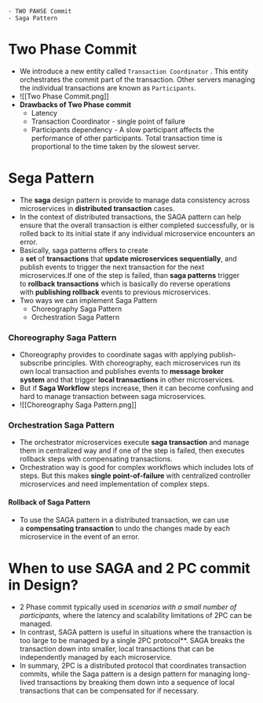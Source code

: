 	- TWO PAHSE Commit
	- Saga Pattern
# Two Phase Commit
- We introduce a new entity called `Transaction Coordinator` . This entity orchestrates the commit part of the transaction. Other servers managing the individual transactions are known as `Participants`.
- ![[Two Phase Commit.png]]
- **Drawbacks of Two Phase commit**
	- Latency
	- Transaction Coordinator - single point of failure
	- Participants dependency  - A slow participant affects the performance of other participants. Total transaction time is proportional to the time taken by the slowest server.
# Sega Pattern
- The **saga** design pattern is provide to manage data consistency across microservices in **distributed transaction** cases.
- In the context of distributed transactions, the SAGA pattern can help ensure that the overall transaction is either completed successfully, or is rolled back to its initial state if any individual microservice encounters an error.
- Basically, saga patterns offers to create a **set** of **transactions** that **update microservices sequentially**,  and publish events to trigger the next transaction for the next microservices.If one of the step is failed, than **saga patterns** trigger to **rollback transactions** which is basically do reverse operations with **publishing rollback** events to previous microservices.
- Two ways we can implement Saga Pattern
	- Choreography Saga Pattern
	- Orchestration Saga Pattern
### Choreography Saga Pattern
- Choreography provides to coordinate sagas with applying publish-subscribe principles. With choreography, each microservices run its own local transaction and publishes events to **message broker system** and that trigger **local transactions** in other microservices.
- But if **Saga Workflow** steps increase, then it can become confusing and hard to manage transaction between saga microservices.
- ![[Choreography Saga Pattern.png]]
### Orchestration Saga Pattern
- The orchestrator microservices execute **saga transaction** and manage them in centralized way and if one of the step is failed, then executes rollback steps with compensating transactions.
- Orchestration way is good for complex workflows which includes lots of steps. But this makes **single point-of-failure** with centralized controller microservices and need implementation of complex steps.
#### Rollback of Saga Pattern
- To use the SAGA pattern in a distributed transaction, we can use a **compensating transaction** to undo the changes made by each microservice in the event of an error.
# When to use SAGA and 2 PC commit in Design?
- 2 Phase commit typically used in _scenarios with a small number of participants,_ where the latency and scalability limitations of 2PC can be managed.
- In contrast, SAGA pattern is useful in situations where the transaction is too large to be managed by a single 2PC protocol**. SAGA breaks the transaction down into smaller, local transactions that can be independently managed by each microservice.
- In summary, 2PC is a distributed protocol that coordinates transaction commits, while the Saga pattern is a design pattern for managing long-lived transactions by breaking them down into a sequence of local transactions that can be compensated for if necessary.

